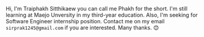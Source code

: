 Hi, I'm Traiphakh Sitthikaew you can call me Phakh for the short. I'm still learning at Maejo Unversity in my third-year education. Also, I'm seeking for Software Engineer internship position. Contact me on my email `sirprak1245@gmail.com` if you are interested. Many thanks. 😊

<!---
textures1245/textures1245 is a ✨ special ✨ repository because its `README.md` (this file) appears on your GitHub profile.
You can click the Preview link to take a look at your changes.
--->
